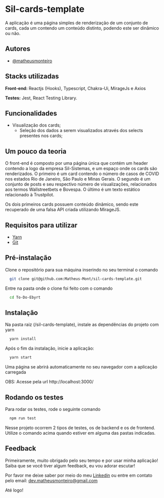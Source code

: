
# Sil-cards-template
A aplicação é uma página simples de renderização de um conjunto de cards, cada um contendo um conteúdo distinto, podendo este ser dinâmico ou não.
## Autores

- [@matheusmonteiro](https://github.com/Matheus-Mont)


## Stacks utilizadas

**Front-end:** Reactjs (Hooks), Typescript, Chakra-Ui, MirageJs e Axios

**Testes:** Jest, React Testing Library.


## Funcionalidades

* Visualização dos cards;
    * Seleção dos dados a serem visualizados através dos selects presentes nos cards;

## Um pouco da teoria

O front-end é composto por uma página única
que contém um header contendo a logo da empresa Sil-Sistemas, e um espaço
onde os cards são renderizados. O primeiro é um card contendo o número de casos
de COVID nos estados Rio de Janeiro, São Paulo e Minas Gerais. O segundo
é um conjunto de posts e seu respectivo número de visualizações, relacionados aos
termos Wallstreetbets e Bovespa. O último é um texto estático relacionado à
Trustpilot.

Os dois primeiros cards possuem conteúdo dinâmico, sendo este recuperado de uma
falsa API criada utilizando MirageJS.
## Requisitos para utilizar

* [Yarn](https://yarnpkg.com/)
* [Git](https://git-scm.com/book/en/v2/Getting-Started-Installing-Git)
## Pré-instalação

Clone o repositório para sua máquina inserindo no seu terminal o comando

```bash
  git clone git@github.com:Matheus-Mont/sil-cards-template.git
```
Entre na pasta onde o clone foi feito com o comando

```bash
  cd To-Do-Ebyrt
```
## Instalação

Na pasta raiz (/sil-cards-template), instale as dependências do projeto com yarn

```bash
  yarn install
```
Após o fim da instalação, inicie a aplicação:

```bash
  yarn start
```

Uma página se abrirá automaticamente no seu navegador com a aplicação carregada

OBS: Acesse pela url http://localhost:3000/
## Rodando os testes

Para rodar os testes, rode o seguinte comando

```bash
  npm run test
```
Nesse projeto ocorrem 2 tipos de testes, os de backend e os de frontend. Utilize o comando acima quando estiver em alguma das pastas indicadas.

## Feedback

Primeiramente, muito obrigado pelo seu tempo e por usar minha aplicação! 
Saiba que se você tiver algum feedback, eu vou adorar escutar!

Por favor me deixe saber por meio do meu [Linkedin](https://www.linkedin.com/in/matheusoliveiramonteiro/)
ou entre em contato pelo email: dev.matheusmonteiro@gmail.com

Até logo!